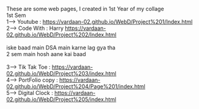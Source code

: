 These are some web pages, I created in 1st Year of my collage<br>
1st Sem<br>
1--> Youtube : https://vardaan-02.github.io/WebD/Project%201/Index.html <br>
2--> Code With : Harry https://vardaan-02.github.io/WebD/Project%202/Index.html <br>
<br>
iske baad main DSA main karne lag gya tha <br>
2 sem main hosh aane kai baad<br>
<br>
3--> Tik Tak Toe : https://vardaan-02.github.io/WebD/Project%203/index.html<br>
4--> PortFolio copy : https://vardaan-02.github.io/WebD/Project%204/Page%201/index.html<br>
5--> Digital Clock : https://vardaan-02.github.io/WebD/Project%205/index.html<br>
